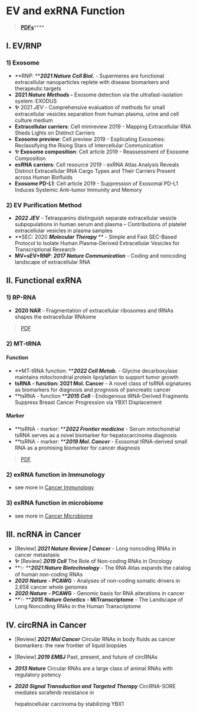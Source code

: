 # EV and exRNA Function

> [**PDFs**](https://cloud.tsinghua.edu.cn/d/07d2b19d6b284ebea5ea/?p=%2F2.%20Precision%20Medicine\&mode=list)****

## I. EV/RNP

### 1) Exosome

* **RNP: **_**2021 Nature Cell Biol.**_ - Supermeres are functional extracellular nanoparticles replete with disease biomarkers and therapeutic targets
* **2021 **_**Nature Methods**_** -** Exosome detection via the ultrafast-isolation system: EXODUS
* **✨** 2021 _JEV_ - Comprehensive evaluation of methods for small extracellular vesicles separation from human plasma, urine and cell culture medium
* **Extracellular carriers**: Cell minireview 2019 - Mapping Extracellular RNA Sheds Lights on Distinct Carriers
* **Exosome preview**: Cell preview 2019 - Explicating Exosomes: Reclassifying the Rising Stars of Intercellular Communication
* **✨ Exosome composition**: Cell article 2019 - Reassessment of Exosome Composition
* **exRNA carriers**: Cell resource 2019 - exRNA Atlas Analysis Reveals Distinct Extracellular RNA Cargo Types and Their Carriers Present across Human Biofluids
* **Exosome PD-L1**: Cell article 2019 - Suppression of Exosomal PD-L1 Induces Systemic Anti-tumor Immunity and Memory

### 2) EV Purification Method

* _**2022 JEV**_ - Tetraspanins distinguish separate extracellular vesicle subpopulations in human serum and plasma – Contributions of platelet extracellular vesicles in plasma samples
* **SEC: 2020 **_**Molecular Therapy**_** ** - Simple and Fast SEC-Based Protocol to Isolate Human Plasma-Derived Extracellular Vesicles for Transcriptional Research
* **MV+sEV+RNP**: _**2017 Nature Communication**_ - Coding and noncoding landscape of extracellular RNA

## I**I**. Functional exRNA

### 1) RP-RNA

* **2020 NAR** - Fragmentation of extracellular ribosomes and tRNAs shapes the extracellular RNAome

> [PDF](https://cloud.tsinghua.edu.cn/d/f72ee6992a1e4ec78044/?p=%2FexRNA%20function%2FRP-RNA\&mode=list)

### 2) MT-tRNA

#### Function

* **MT-tRNA function: **_**2022 Cell Metab.**_ - Glycine decarboxylase maintains mitochondrial protein lipoylation to support tumor growth
* **tsRNA - function: 2021 Mol. Cancer** - A novel class of tsRNA signatures as biomarkers for diagnosis and prognosis of pancreatic cancer
* **tsRNA - function **_**2015 Cell**_ - Endogenous tRNA-Derived Fragments Suppress Breast Cancer Progression via YBX1 Displacement

#### Marker

* **tsRNA - marker: **_**2022 Frontier medicine**_ - Serum mitochondrial tsRNA serves as a novel biomarker for hepatocarcinoma diagnosis
* **tsRNA - marker: **_**2019 Mol. Cancer**_ - Exosomal tRNA-derived small RNA as a promising biomarker for cancer diagnosis

> [PDF](https://cloud.tsinghua.edu.cn/d/f72ee6992a1e4ec78044/?p=%2FexRNA%20function%2FMT-tRNA\&mode=list)

### 2) exRNA function in Immunology

* see more in [Cancer Immunology](cancer-immunology.md#1-exrna-function-in-immunology)

### 3) exRNA function in microbiome

* see more in [Cancer Microbiome](cancer-microbiome.md#i-exrna-function-in-host-and-microbe)



## III. ncRNA in Cancer

* \[Review] _**2021 Nature Review | Cancer**_ - Long noncoding RNAs in cancer metastasis
* **✨** \[Review] _**2019 Cell**_ The Role of Non-coding RNAs in Oncology
* **✨ **_**2021 Nature Biotechnology**_ - The RNA Atlas expands the catalog of human non-coding RNAs
* _**2020 Nature**_ **- PCAWG** - Analyses of non-coding somatic drivers in 2,658 cancer whole genomes
* _**2020 Nature**_ **- PCAWG** - Genomic basis for RNA alterations in cancer
* **✨ **_**2015 Nature Genetics**_ **- MiTranscriptome** - The Landscape of Long Noncoding RNAs in the Human Transcriptome

## IV. circRNA in Cancer

* \[Review] _**2021 Mol Cancer**_ Circular RNAs in body fluids as cancer biomarkers: the new frontier of liquid biopsies
* \[Review] _**2019 EMBJ**_ Past, present, and future of circRNAs
* _**2013 Nature**_ Circular RNAs are a large class of animal RNAs with regulatory potency
*   _**2020 Signal Transduction and Targeted Therapy**_ CircRNA-SORE mediates sorafenib resistance in

    hepatocellular carcinoma by stabilizing YBX1



